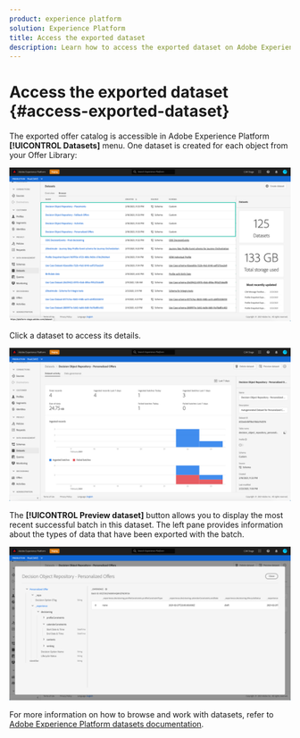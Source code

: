 ```yaml
---
product: experience platform
solution: Experience Platform
title: Access the exported dataset
description: Learn how to access the exported dataset on Adobe Experience Platform.
---
```


# Access the exported dataset {#access-exported-dataset}

The exported offer catalog is accessible in Adobe Experience Platform **[!UICONTROL Datasets]** menu. One dataset is created for each object from your Offer Library:

![](../assets/datasets-list.png)

Click a dataset to access its details.

![](../assets/dataset-activity.png)

The **[!UICONTROL Preview dataset]** button allows you to display the most recent successful batch in this dataset. The left pane provides information about the types of data that have been exported with the batch.

![](../assets/dataset-preview.png)

For more information on how to browse and work with datasets, refer to [Adobe Experience Platform datasets documentation](https://experienceleague.adobe.com/docs/experience-platform/catalog/datasets/user-guide.html?lang=en#getting-started).
